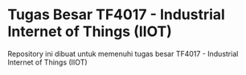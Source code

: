 # Tugas Besar TF4017 - Industrial Internet of Things (IIOT)

Repository ini dibuat untuk memenuhi tugas besar TF4017 - Industrial Internet of Things (IIOT)